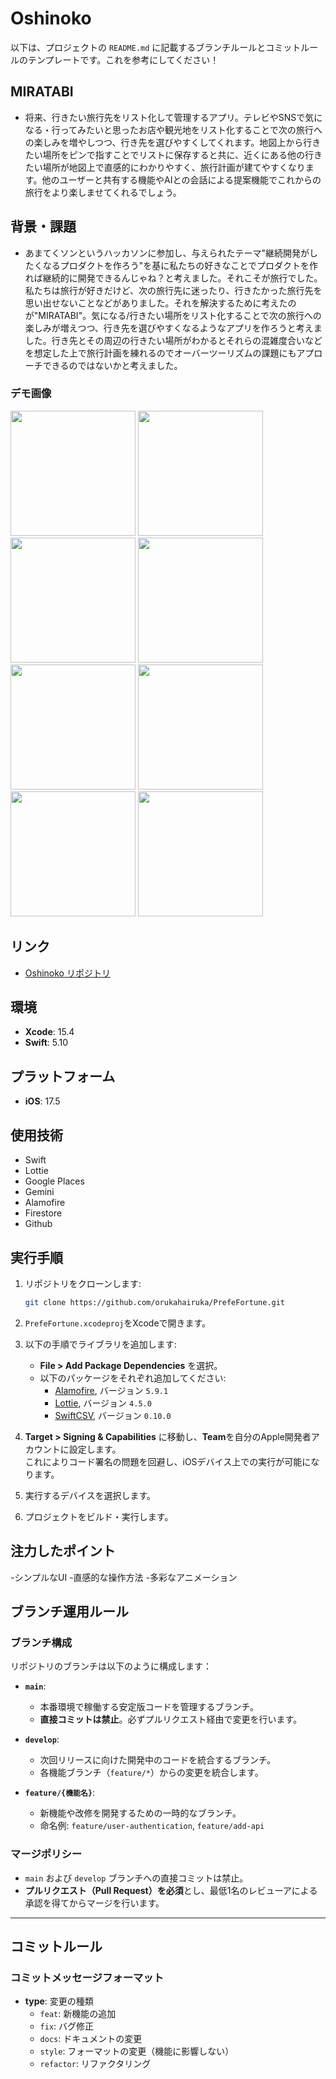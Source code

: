 # Oshinoko
以下は、プロジェクトの `README.md` に記載するブランチルールとコミットルールのテンプレートです。これを参考にしてください！

## MIRATABI
- 将来、行きたい旅行先をリスト化して管理するアプリ。テレビやSNSで気になる・行ってみたいと思ったお店や観光地をリスト化することで次の旅行への楽しみを増やしつつ、行き先を選びやすくしてくれます。地図上から行きたい場所をピンで指すことでリストに保存すると共に、近くにある他の行きたい場所が地図上で直感的にわかりやすく、旅行計画が建てやすくなります。他のユーザーと共有する機能やAIとの会話による提案機能でこれからの旅行をより楽しませてくれるでしょう。

## 背景・課題
- あまてくソンというハッカソンに参加し、与えられたテーマ"継続開発がしたくなるプロダクトを作ろう"を基に私たちの好きなことでプロダクトを作れば継続的に開発できるんじゃね？と考えました。それこそが旅行でした。私たちは旅行が好きだけど、次の旅行先に迷ったり、行きたかった旅行先を思い出せないことなどがありました。それを解決するために考えたのが"MIRATABI"。気になる/行きたい場所をリスト化することで次の旅行への楽しみが増えつつ、行き先を選びやすくなるようなアプリを作ろうと考えました。行き先とその周辺の行きたい場所がわかるとそれらの混雑度合いなどを想定した上で旅行計画を練れるのでオーバーツーリズムの課題にもアプローチできるのではないかと考えました。

### デモ画像
<img src = "https://github.com/user-attachments/assets/38b3be2d-3d64-4d9c-bd2c-206b8601e218" width = "200">
<img src = "https://github.com/user-attachments/assets/e92961fe-4409-49d8-8460-088cabc85d90" width = "200">
<img src = "https://github.com/user-attachments/assets/79589473-fb7f-42b9-9bd9-79c2830c63f5" width = "200">
<img src = "https://github.com/user-attachments/assets/522bd275-3957-4a14-8494-278488fc289d" width = "200">
<img src = "https://github.com/user-attachments/assets/71e1fbd1-16f4-4cef-9c8b-2a7056a7d704" width = "200">
<img src = "https://github.com/user-attachments/assets/4d5a6f95-edf2-486c-a7eb-14789fb8fdfe" width = "200">
<img src = "https://github.com/user-attachments/assets/2f962df0-dd71-4034-9245-bfe53b4353a4" width = "200">
<img src = "https://github.com/user-attachments/assets/6dcca820-9682-436a-8023-dfebea095bb4" width = "200">



## リンク
- [Oshinoko リポジトリ](https://github.com/orukahairuka/Oshinoko)

## 環境
- **Xcode**: 15.4
- **Swift**: 5.10

## プラットフォーム
- **iOS**: 17.5

## 使用技術
- Swift
- Lottie
- Google Places 
- Gemini
- Alamofire
- Firestore
- Github

## 実行手順
1. リポジトリをクローンします:
   ```bash
   git clone https://github.com/orukahairuka/PrefeFortune.git
   ```
2. `PrefeFortune.xcodeproj`をXcodeで開きます。

3. 以下の手順でライブラリを追加します:
   - **File > Add Package Dependencies** を選択。
   - 以下のパッケージをそれぞれ追加してください:
     - [Alamofire](https://github.com/Alamofire/Alamofire.git), バージョン `5.9.1`
     - [Lottie](https://github.com/airbnb/lottie-ios), バージョン `4.5.0`
     - [SwiftCSV](https://github.com/naoty/SwiftCSV.git), バージョン `0.10.0`

4. **Target > Signing & Capabilities** に移動し、**Team**を自分のApple開発者アカウントに設定します。  
   これによりコード署名の問題を回避し、iOSデバイス上での実行が可能になります。

5. 実行するデバイスを選択します。

6. プロジェクトをビルド・実行します。

## 注力したポイント
-シンプルなUI
-直感的な操作方法
-多彩なアニメーション

## ブランチ運用ルール
### ブランチ構成
リポジトリのブランチは以下のように構成します：

- **`main`**:
  - 本番環境で稼働する安定版コードを管理するブランチ。
  - **直接コミットは禁止**。必ずプルリクエスト経由で変更を行います。

- **`develop`**:
  - 次回リリースに向けた開発中のコードを統合するブランチ。
  - 各機能ブランチ（`feature/*`）からの変更を統合します。

- **`feature/{機能名}`**:
  - 新機能や改修を開発するための一時的なブランチ。
  - 命名例: `feature/user-authentication`, `feature/add-api`

### マージポリシー
- `main` および `develop` ブランチへの直接コミットは禁止。
- **プルリクエスト（Pull Request）を必須**とし、最低1名のレビューアによる承認を得てからマージを行います。

---

## コミットルール

### コミットメッセージフォーマット

- **type**: 変更の種類
  - `feat`: 新機能の追加
  - `fix`: バグ修正
  - `docs`: ドキュメントの変更
  - `style`: フォーマットの変更（機能に影響しない）
  - `refactor`: リファクタリング

